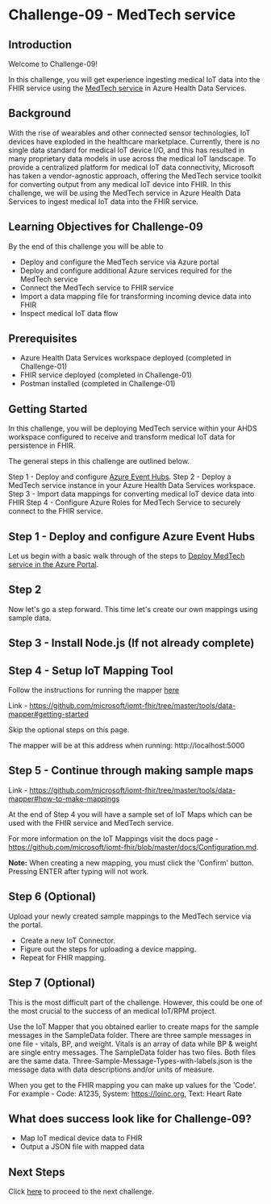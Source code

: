 # Challenge-09 - MedTech service

## Introduction

Welcome to Challenge-09!

In this challenge, you will get experience ingesting medical IoT data into the FHIR service using the [MedTech service](https://docs.microsoft.com/en-us/azure/healthcare-apis/iot/iot-connector-overview) in Azure Health Data Services.

## Background

With the rise of wearables and other connected sensor technologies, IoT devices have exploded in the healthcare marketplace. Currently, there is no single data standard for medical IoT device I/O, and this has resulted in many proprietary data models in use across the medical IoT landscape. To provide a centralized platform for medical IoT data connectivity, Microsoft has taken a vendor-agnostic approach, offering the MedTech service toolkit for converting output from any medical IoT device into FHIR. In this challenge, we will be using the MedTech service in Azure Health Data Services to ingest medical IoT data into the FHIR service.

## Learning Objectives for Challenge-09
By the end of this challenge you will be able to

- Deploy and configure the MedTech service via Azure portal
- Deploy and configure additional Azure services required for the MedTech service
- Connect the MedTech service to FHIR service
- Import a data mapping file for transforming incoming device data into FHIR
- Inspect medical IoT data flow

## Prerequisites 
+ Azure Health Data Services workspace deployed (completed in Challenge-01)
+ FHIR service deployed (completed in Challenge-01)
+ Postman installed (completed in Challenge-01)

## Getting Started 
In this challenge, you will be deploying MedTech service within your AHDS workspace configured to receive and transform medical IoT data for persistence in FHIR.

The general steps in this challenge are outlined below.

Step 1 - Deploy and configure [Azure Event Hubs](https://docs.microsoft.com/en-us/azure/event-hubs/event-hubs-about). 
Step 2 - Deploy a MedTech service instance in your Azure Health Data Services workspace. 
Step 3 - Import data mappings for converting medical IoT device data into FHIR
Step 4 - Configure Azure Roles for MedTech Service to securely connect to the FHIR service. 

## Step 1 - Deploy and configure Azure Event Hubs
Let us begin with a basic walk through of the steps to [Deploy MedTech service in the Azure Portal](https://docs.microsoft.com/en-us/azure/healthcare-apis/iot/deploy-iot-connector-in-azure). 

## Step 2

Now let's go a step forward. This time let's create our own mappings using sample data.

## Step 3 - Install Node.js (If not already complete)

## Step 4 - Setup IoT Mapping Tool

Follow the instructions for running the mapper [here](https://github.com/microsoft/iomt-fhir/tree/master/tools/data-mapper#getting-started)

Link - https://github.com/microsoft/iomt-fhir/tree/master/tools/data-mapper#getting-started

Skip the optional steps on this page.

The mapper will be at this address when running: http://localhost:5000

## Step 5 - Continue through making sample maps

Link - https://github.com/microsoft/iomt-fhir/tree/master/tools/data-mapper#how-to-make-mappings

At the end of Step 4 you will have a sample set of IoT Maps which can be used with the FHIR service and MedTech service.

For more information on the IoT Mappings visit the docs page - https://github.com/microsoft/iomt-fhir/blob/master/docs/Configuration.md.

__Note:__ When creating a new mapping, you must click the 'Confirm' button. Pressing ENTER after typing will not work.

## Step 6 (Optional)

Upload your newly created sample mappings to the MedTech service via the portal.

- Create a new IoT Connector.
- Figure out the steps for uploading a device mapping.
- Repeat for FHIR mapping.

## Step 7 (Optional)

This is the most difficult part of the challenge. However, this could be one of the most crucial to the success of an medical IoT/RPM project.

Use the IoT Mapper that you obtained earlier to create maps for the sample messages in the SampleData folder. There are three sample messages in one file - vitals, BP, and weight. Vitals is an array of data while BP & weight are single entry messages. The SampleData folder has two files. Both files are the same data. Three-Sample-Message-Types-with-labels.json is the message data with data descriptions and/or units of measure.

When you get to the FHIR mapping you can make up values for the 'Code'. For example - Code: A1235, System: https://loinc.org, Text: Heart Rate

## What does success look like for Challenge-09?
+ Map IoT medical device data to FHIR
+ Output a JSON file with mapped data

## Next Steps

Click [here](<../Challenge-10 - Optional - FhirBlaze (Blazor app dev + FHIR)/ReadMe.md>) to proceed to the next challenge.